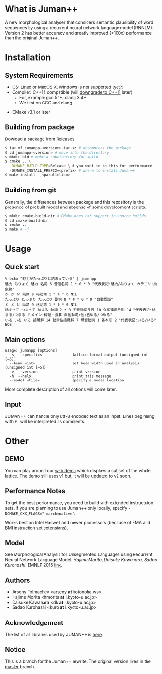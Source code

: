 # What is Juman++

A new morphological analyser that considers semantic plausibility of 
word sequences by using a recurrent neural network language model (RNNLM).
Version 2 has better accuracy and greatly improved (>100x) performance than
the original Juman++.

# Installation

## System Requirements

* OS: Linux or MacOS X. Windows is not supported ([yet?](https://github.com/ku-nlp/jumanpp/issues/31))
* Compiler: C++14 compatible (will [downgrade to C++11](https://github.com/ku-nlp/jumanpp/issues/20) later)
  * For, example gcc 5.1+, clang 3.4+
  * We test on GCC and clang
- CMake v3.1 or later

## Building from package

Dowload a package from [Releases](https://github.com/ku-nlp/jumanpp/releases)

```bash
$ tar xf jumanpp-<version>.tar.xz # decompress the package
$ cd jumanpp-<version> # move into the directory
$ mkdir bld # make a subdirectory for build
$ cmake .. \
  -DCMAKE_BUILD_TYPE=Release \ # you want to do this for performance
  -DCMAKE_INSTALL_PREFIX=<prefix> # where to install Juman++
$ make install -j<parallelism>
```

## Building from git

Generally, the differences between package
and this repository is the presence of prebuilt model
and absense of some development scripts.

```bash
$ mkdir cmake-build-dir # CMake does not support in-source builds
$ cd cmake-build-dir
$ cmake ..
$ make # -j
```

# Usage

## Quick start
```
% echo "魅力がたっぷりと詰まっている" | jumanpp
魅力 みりょく 魅力 名詞 6 普通名詞 1 * 0 * 0 "代表表記:魅力/みりょく カテゴリ:抽象物"
が が が 助詞 9 格助詞 1 * 0 * 0 NIL
たっぷり たっぷり たっぷり 副詞 8 * 0 * 0 * 0 "自動認識"
と と と 助詞 9 格助詞 1 * 0 * 0 NIL
詰まって つまって 詰まる 動詞 2 * 0 子音動詞ラ行 10 タ系連用テ形 14 "代表表記:詰まる/つまる ドメイン:料理・食事 自他動詞:他:詰める/つめる"
いる いる いる 接尾辞 14 動詞性接尾辞 7 母音動詞 1 基本形 2 "代表表記:いる/いる"
EOS
```

## Main options
```
usage: jumanpp [options] 
  -s, --specifics              lattice format output (unsigned int [=5])
  --beam <int>                 set beam width used in analysis (unsigned int [=5])
  -v, --version                print version
  -h, --help                   print this message
  --model <file>               specify a model location
```

More complete description of all options will come later.

## Input
JUMAN++ can handle only utf-8 encoded text as an input.
Lines beginning with `# ` will be interpreted as comments.

# Other

## DEMO
You can play around our [web demo](https://tulip.kuee.kyoto-u.ac.jp/demo/jumanpp_lattice?text=%E5%A4%96%E5%9B%BD%E4%BA%BA%E5%8F%82%E6%94%BF%E6%A8%A9%E3%81%AB%E5%AF%BE%E3%81%99%E3%82%8B%E8%80%83%E3%81%88%E6%96%B9%E3%81%AE%E9%81%95%E3%81%84)
which displays a subset of the whole lattice.
The demo still uses v1 but, it will be updated to v2 soon.

## Performance Notes

To get the best performance, you need to build with extended instructuion sets.
If you are planning to use Juman++ only locally,
specify `-DCMAKE_CXX_FLAGS="-march=native"`.

Works best on Intel Haswell and newer processors (because of FMA and BMI instruction set extensions).

## Model

See Morphological Analysis for Unsegmented Languages using Recurrent Neural Network Language Model. *Hajime Morita, Daisuke Kawahara, Sadao Kurohashi*. EMNLP 2015 [link](http://aclweb.org/anthology/D/D15/D15-1276.pdf).


## Authors
* Arseny Tolmachev <arseny **at** kotonoha.ws>
* Hajime Morita <hmorita  **at** i.kyoto-u.ac.jp>  
* Daisuke Kawahara <dk  **at** i.kyoto-u.ac.jp>  
* Sadao Kurohashi <kuro  **at** i.kyoto-u.ac.jp>

## Acknowledgement
The list of all libraries used by JUMAN++ is [here](libs/README.md).

## Notice

This is a branch for the Juman++ rewrite.
The original version lives in the [master](https://github.com/ku-nlp/jumanpp/tree/master) branch.
